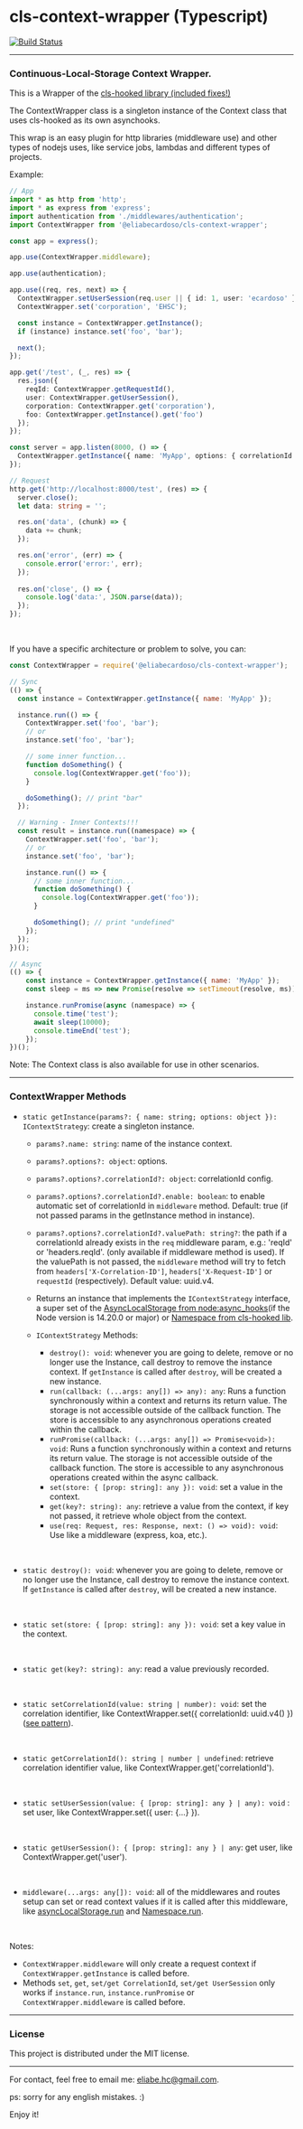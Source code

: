 # cls-context-wrapper (Typescript)
[![Build Status](https://api.travis-ci.com/eliabecardoso/cls-context-wrapper.svg?branch=main)](https://app.travis-ci.com/github/eliabecardoso/cls-context-wrapper)

---
### Continuous-Local-Storage Context Wrapper.

This is a Wrapper of the [cls-hooked library (included fixes!)](https://www.npmjs.com/package/@eliabecardoso/cls-hooked)

The ContextWrapper class is a singleton instance of the Context class that uses cls-hooked as its own asynchooks.

This wrap is an easy plugin for http libraries (middleware use) and other types of nodejs uses, like service jobs, lambdas and different types of projects.

Example:
```ts
// App
import * as http from 'http';
import * as express from 'express';
import authentication from './middlewares/authentication';
import ContextWrapper from '@eliabecardoso/cls-context-wrapper';

const app = express();

app.use(ContextWrapper.middleware);

app.use(authentication);

app.use((req, res, next) => {
  ContextWrapper.setUserSession(req.user || { id: 1, user: 'ecardoso' });
  ContextWrapper.set('corporation', 'EHSC');

  const instance = ContextWrapper.getInstance();
  if (instance) instance.set('foo', 'bar');

  next();
});

app.get('/test', (_, res) => {
  res.json({
    reqId: ContextWrapper.getRequestId(),
    user: ContextWrapper.getUserSession(),
    corporation: ContextWrapper.get('corporation'),
    foo: ContextWrapper.getInstance().get('foo')
  });
});

const server = app.listen(8000, () => {
  ContextWrapper.getInstance({ name: 'MyApp', options: { correlationId: { enable: true } } });
});

// Request
http.get('http://localhost:8000/test', (res) => {
  server.close();
  let data: string = '';

  res.on('data', (chunk) => {
    data += chunk;
  });

  res.on('error', (err) => {
    console.error('error:', err);
  });
  
  res.on('close', () => {
    console.log('data:', JSON.parse(data));
  });
});
```

<br />

If you have a specific architecture or problem to solve, you can:
```js
const ContextWrapper = require('@eliabecardoso/cls-context-wrapper');

// Sync
(() => {
  const instance = ContextWrapper.getInstance({ name: 'MyApp' });

  instance.run(() => {
    ContextWrapper.set('foo', 'bar');
    // or
    instance.set('foo', 'bar');

    // some inner function...
    function doSomething() {
      console.log(ContextWrapper.get('foo'));
    }

    doSomething(); // print "bar"
  });

  // Warning - Inner Contexts!!!
  const result = instance.run((namespace) => {
    ContextWrapper.set('foo', 'bar');
    // or
    instance.set('foo', 'bar');

    instance.run(() => {
      // some inner function...
      function doSomething() {
        console.log(ContextWrapper.get('foo'));
      }

      doSomething(); // print "undefined"
    });
  });
})();

// Async
(() => {
    const instance = ContextWrapper.getInstance({ name: 'MyApp' });
    const sleep = ms => new Promise(resolve => setTimeout(resolve, ms));

    instance.runPromise(async (namespace) => {
      console.time('test');
      await sleep(10000);
      console.timeEnd('test');
    });
})();
```

Note: The Context class is also available for use in other scenarios.

---
### ContextWrapper Methods

- `static getInstance(params?: { name: string; options: object }): IContextStrategy`: create a singleton instance.
  - `params?.name: string`: name of the instance context.
  - `params?.options?: object`: options.
  - `params?.options?.correlationId?: object`: correlationId config.
  - `params?.options?.correlationId?.enable: boolean`: to enable automatic set of correlationId in `middleware` method. Default: true (if not passed params in the getInstance method in instance).
  - `params?.options?.correlationId?.valuePath: string?`: the path if a correlationId already exists in the `req` middleware param, e.g.: 'reqId' or 'headers.reqId'. (only available if middleware method is used). If the valuePath is not passed, the `middleware` method will try to fetch from `headers['X-Correlation-ID']`, `headers['X-Request-ID']` or `requestId` (respectively). Default value: uuid.v4.

  - Returns an instance that implements the `IContextStrategy` interface, a super set of the [AsyncLocalStorage from node:async_hooks](https://nodejs.org/api/async_context.html#class-asynclocalstorage)(if the Node version is 14.20.0 or major) or [Namespace from cls-hooked lib](https://www.npmjs.com/package/@ehsc/cls-hooked).
  - `IContextStrategy` Methods:
    - `destroy(): void`: whenever you are going to delete, remove or no longer use the Instance, call destroy to remove the instance context. If `getInstance` is called after `destroy`, will be created a new instance.
    - `run(callback: (...args: any[]) => any): any`: Runs a function synchronously within a context and returns its return value. The storage is not accessible outside of the callback function. The store is accessible to any asynchronous operations created within the callback.
    - `runPromise(callback: (...args: any[]) => Promise<void>): void`: Runs a function synchronously within a context and returns its return value. The storage is not accessible outside of the callback function. The store is accessible to any asynchronous operations created within the async callback.
    - `set(store: { [prop: string]: any }): void`: set a value in the context.
    - `get(key?: string): any`: retrieve a value from the context, if key not passed, it retrieve whole object from the context.
    - `use(req: Request, res: Response, next: () => void): void`: Use like a middleware (express, koa, etc.).

<br />

- `static destroy(): void`: whenever you are going to delete, remove or no longer use the Instance, call destroy to remove the instance context. If `getInstance` is called after `destroy`, will be created a new instance.

<br />

- `static set(store: { [prop: string]: any }): void`: set a key value in the context.

<br />

- `static get(key?: string): any`: read a value previously recorded.

<br />

- `static setCorrelationId(value: string | number): void`: set the correlation identifier, like ContextWrapper.set({ correlationId: uuid.v4() }) ([see pattern](https://www.informit.com/articles/article.aspx?p=1398616&seqNum=6)).

<br />

- `static getCorrelationId(): string | number | undefined`: retrieve correlation identifier value, like ContextWrapper.get('correlationId').

<br />

- `static setUserSession(value: { [prop: string]: any } | any): void` : set user, like ContextWrapper.set({ user: {...} }).

<br />

- `static getUserSession(): { [prop: string]: any } | any`: get user, like ContextWrapper.get('user').

<br />

- `middleware(...args: any[]): void`: all of the middlewares and routes setup can set or read context values if it is called after this middleware, like [asyncLocalStorage.run](https://nodejs.org/api/async_context.html#asynclocalstoragerunstore-callback-args) and [Namespace.run](https://github.com/eliabecardoso/cls-hooked#namespaceruncallback).

<br />

Notes:
- `ContextWrapper.middleware` will only create a request context if `ContextWrapper.getInstance` is called before.
- Methods `set`, `get`, `set/get CorrelationId`, `set/get UserSession` only works if `instance.run`, `instance.runPromise` or `ContextWrapper.middleware` is called before.

---
### License

This project is distributed under the MIT license.

---

For contact, feel free to email me: eliabe.hc@gmail.com.

ps: sorry for any english mistakes. :)

Enjoy it!
